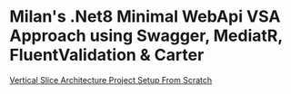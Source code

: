 # Milan's .Net8 Minimal WebApi VSA Approach using Swagger, MediatR, FluentValidation & Carter
[Vertical Slice Architecture Project Setup From Scratch](https://www.youtube.com/watch?v=msjnfdeDCmo&t=1133s)
